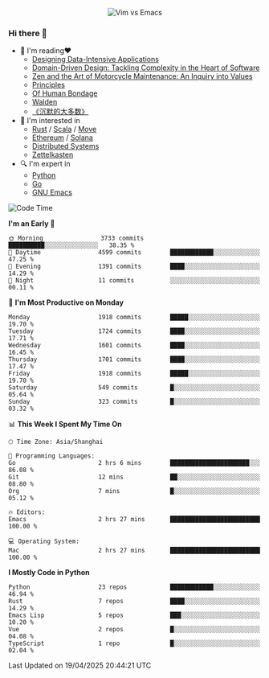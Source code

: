 <p align="center">
    <img src="https://gist.githubusercontent.com/coldnight/e696baffb094e71c96cb302118878eae/raw/40ea5053a6f66cc65f90f437e4173497da225958/banner.gif" alt="Vim vs Emacs" />
</p>

### Hi there 👋

- 📖 I'm reading❤️
    + [Designing Data-Intensive Applications](https://www.oreilly.com/library/view/designing-data-intensive-applications/9781491903063/)
    + [Domain-Driven Design: Tackling Complexity in the Heart of Software](https://www.dddcommunity.org/book/evans_2003/)
    + [Zen and the Art of Motorcycle Maintenance: An Inquiry into Values](https://en.wikipedia.org/wiki/Zen_and_the_Art_of_Motorcycle_Maintenance)
    + [Principles](https://www.principles.com/)
    + [Of Human Bondage](https://en.wikipedia.org/wiki/Of_Human_Bondage)
    + [Walden](https://en.wikipedia.org/wiki/Walden)
    + [《沉默的大多数》](https://en.wikipedia.org/wiki/Silent_majority)
- 🌱 I'm interested in
    + [Rust](https://www.rust-lang.org/) / [Scala](https://www.scala-lang.org/) / [Move](https://github.com/move-language/move/)
    + [Ethereum](https://ethereum.org/en/) / [Solana](https://solana.com/)
	+ [Distributed Systems](https://www.linuxzen.com/notes/topics/20200320174417_%E5%88%86%E5%B8%83%E5%BC%8F/)
	+ [Zettelkasten](https://www.linuxzen.com/notes/notes/20220120080920-slip_box/)
- 🔍 I'm expert in
    + [Python](https://www.python.org/)
    + [Go](https://go.dev/)
    + [GNU Emacs](https://www.gnu.org/software/emacs/)

<!--START_SECTION:waka-->
![Code Time](http://img.shields.io/badge/Code%20Time-3%2C228%20hrs%2041%20mins-blue)

**I'm an Early 🐤** 

```text
🌞 Morning                3733 commits        ██████████░░░░░░░░░░░░░░░   38.35 % 
🌆 Daytime                4599 commits        ████████████░░░░░░░░░░░░░   47.25 % 
🌃 Evening                1391 commits        ████░░░░░░░░░░░░░░░░░░░░░   14.29 % 
🌙 Night                  11 commits          ░░░░░░░░░░░░░░░░░░░░░░░░░   00.11 % 
```
📅 **I'm Most Productive on Monday** 

```text
Monday                   1918 commits        █████░░░░░░░░░░░░░░░░░░░░   19.70 % 
Tuesday                  1724 commits        ████░░░░░░░░░░░░░░░░░░░░░   17.71 % 
Wednesday                1601 commits        ████░░░░░░░░░░░░░░░░░░░░░   16.45 % 
Thursday                 1701 commits        ████░░░░░░░░░░░░░░░░░░░░░   17.47 % 
Friday                   1918 commits        █████░░░░░░░░░░░░░░░░░░░░   19.70 % 
Saturday                 549 commits         █░░░░░░░░░░░░░░░░░░░░░░░░   05.64 % 
Sunday                   323 commits         █░░░░░░░░░░░░░░░░░░░░░░░░   03.32 % 
```


📊 **This Week I Spent My Time On** 

```text
🕑︎ Time Zone: Asia/Shanghai

💬 Programming Languages: 
Go                       2 hrs 6 mins        ██████████████████████░░░   86.08 % 
Git                      12 mins             ██░░░░░░░░░░░░░░░░░░░░░░░   08.80 % 
Org                      7 mins              █░░░░░░░░░░░░░░░░░░░░░░░░   05.12 % 

🔥 Editors: 
Emacs                    2 hrs 27 mins       █████████████████████████   100.00 % 

💻 Operating System: 
Mac                      2 hrs 27 mins       █████████████████████████   100.00 % 
```

**I Mostly Code in Python** 

```text
Python                   23 repos            ████████████░░░░░░░░░░░░░   46.94 % 
Rust                     7 repos             ████░░░░░░░░░░░░░░░░░░░░░   14.29 % 
Emacs Lisp               5 repos             ███░░░░░░░░░░░░░░░░░░░░░░   10.20 % 
Vue                      2 repos             █░░░░░░░░░░░░░░░░░░░░░░░░   04.08 % 
TypeScript               1 repo              █░░░░░░░░░░░░░░░░░░░░░░░░   02.04 % 
```




 Last Updated on 19/04/2025 20:44:21 UTC
<!--END_SECTION:waka-->
